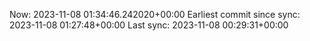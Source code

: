 Now: 2023-11-08 01:34:46.242020+00:00 Earliest commit since sync: 2023-11-08 01:27:48+00:00 Last sync: 2023-11-08 00:29:31+00:00

